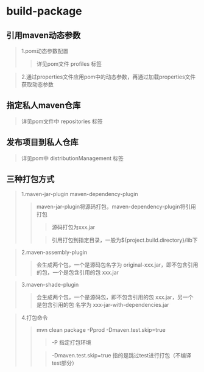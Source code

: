 # build-package
## 引用maven动态参数
> 1.pom动态参数配置
>> 详见pom文件 profiles 标签

> 2.通过properties文件应用pom中的动态参数，再通过加载properties文件获取动态参数


## 指定私人maven仓库
> 详见pom文件中 repositories 标签

## 发布项目到私人仓库
> 详见pom中 distributionManagement 标签

## 三种打包方式
> 1.maven-jar-plugin maven-dependency-plugin
>>maven-jar-plugin将源码打包，maven-dependency-plugin将引用打包
>>> 源码打包为xxx.jar
>>
>>>引用打包到指定目录，一般为${project.build.directory}/lib下

> 2.maven-assembly-plugin
>> 会生成两个包，一个是源码包名字为 original-xxx.jar，即不包含引用的包，一个是包含引用的包 xxx.jar

> 3.maven-shade-plugin
>> 会生成两个包，一个是源码包，即不包含引用的包 xxx.jar，另一个是包含引用的包 名字为 xxx-jar-with-dependencies.jar

> 4.打包命令
>> mvn clean package -Pprod -Dmaven.test.skip=true
>>>  -P 指定打包环境
>>
>>>  -Dmaven.test.skip=true 指的是跳过test进行打包（不编译test部分）

